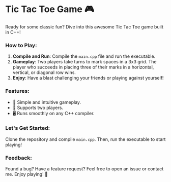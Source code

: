 # Tic Tac Toe Game 🎮

Ready for some classic fun? Dive into this awesome Tic Tac Toe game built in C++!

### How to Play:
1. **Compile and Run**: Compile the `main.cpp` file and run the executable.
2. **Gameplay**: Two players take turns to mark spaces in a 3x3 grid. The player who succeeds in placing three of their marks in a horizontal, vertical, or diagonal row wins.
3. **Enjoy**: Have a blast challenging your friends or playing against yourself!

### Features:
- 🌟 Simple and intuitive gameplay.
- 🎉 Supports two players.
- 🖥️ Runs smoothly on any C++ compiler.

### Let's Get Started:
Clone the repository and compile `main.cpp`. Then, run the executable to start playing!

### Feedback:
Found a bug? Have a feature request? Feel free to open an issue or contact me. Enjoy playing! 🚀

